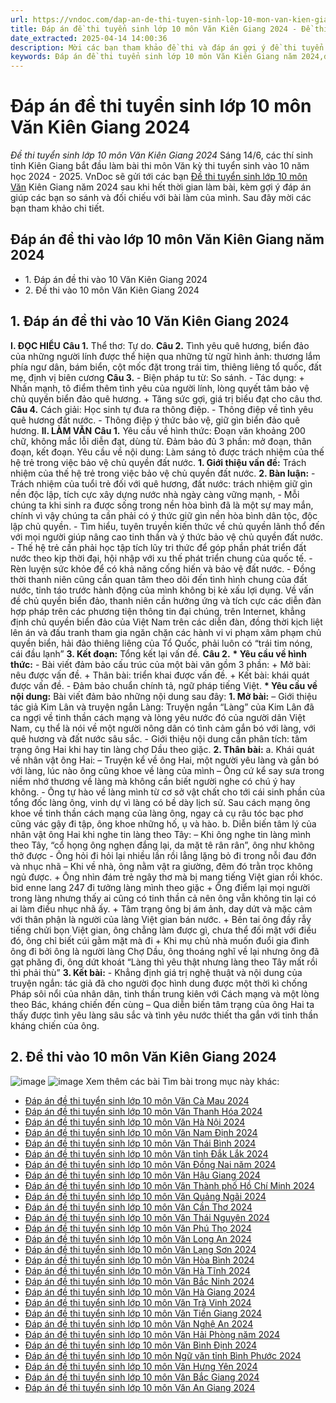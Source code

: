 ```yaml
---
url: https://vndoc.com/dap-an-de-thi-tuyen-sinh-lop-10-mon-van-kien-giang-322147
title: Đáp án đề thi tuyển sinh lớp 10 môn Văn Kiên Giang 2024 - Đề thi tuyển sinh lớp 10 môn Văn Kiên Giang 2024 - VnDoc.com
date_extracted: 2025-04-14 14:00:36
description: Mời các bạn tham khảo đề thi và đáp án gợi ý đề thi tuyển sinh lớp 10 môn Văn Kiên Giang năm 2024 do VnDoc sưu tầm và đăng tải sau đây.
keywords: Đáp án đề thi tuyển sinh lớp 10 môn Văn Kiên Giang năm 2024,đề thi vào 10 môn văn Kiên Giang,đề thi vào lớp 10 môn văn,đề thi tuyển sinh lớp 10 môn văn 2024,đáp án đề thi tuyển sinh lớp 10 môn văn,đề thi vào 10 môn văn,đề thi tuyển sinh vào lớp 10 môn văn,ôn thi vào lớp 10 môn văn,đề văn tuyển sinh lớp 10 năm 2024,đáp án tuyển sinh lớp 10 môn ngữ văn,đề thi tuyển sinh lớp 10 môn ngữ văn,đề thi văn vào 10 năm 2024,đề thi tuyển sinh lớp 10 môn Văn Kiên Giang
---
```


# Đáp án đề thi tuyển sinh lớp 10 môn Văn Kiên Giang 2024
 _Đề thi tuyển sinh lớp 10 môn Văn Kiên Giang 2024_
Sáng 14/6, các thí sinh tỉnh Kiên Giang bắt đầu làm bài thi môn Văn kỳ thi tuyển sinh vào 10 năm học 2024 - 2025. VnDoc sẽ gửi tới các bạn [Đề thi tuyển sinh lớp 10 môn Văn](<https://vndoc.com/thi-vao-lop-10-mon-van>) Kiên Giang năm 2024 sau khi hết thời gian làm bài, kèm gợi ý đáp án giúp các bạn so sánh và đối chiếu với bài làm của mình. Sau đây mời các bạn tham khảo chi tiết.
## Đáp án đề thi vào lớp 10 môn Văn Kiên Giang năm 2024
  * 1\. Đáp án đề thi vào 10 Văn Kiên Giang 2024
  * 2\. Đề thi vào 10 môn Văn Kiên Giang 2024

## 1\. Đáp án đề thi vào 10 Văn Kiên Giang 2024
**I. ĐỌC HIỂU**
**Câu 1.**
Thể thơ: Tự do.
**Câu 2.**
Tình yêu quê hương, biển đảo của những người lính được thể hiện qua những từ ngữ hình ảnh: thương lắm phía ngư dân, bám biển, cột mốc đặt trong trái tim, thiêng liêng tổ quốc, đất mẹ, định vị biên cương
**Câu 3.**
\- Biện pháp tu từ: So sánh.
\- Tác dụng:
\+ Nhấn mạnh, tô điểm thêm tình yêu của người lính, lòng quyết tâm bảo vệ chủ quyền biển đảo quê hương.
\+ Tăng sức gợi, giá trị biểu đạt cho câu thơ.
**Câu 4.**
Cách giải:
Học sinh tự đưa ra thông điệp.
\- Thông điệp về tình yêu quê hương đất nước.
\- Thông điệp ý thức bảo vệ, giữ gìn biển đảo quê hương.
**II. LÀM VĂN**
**Câu 1.**
Yêu cầu về hình thức: Đoạn văn khoảng 200 chữ, không mắc lỗi diễn đạt, dùng từ. Đảm bảo đủ 3 phần: mở đoạn, thân đoạn, kết đoạn.
Yêu cầu về nội dung: Làm sáng tỏ được trách nhiệm của thế hệ trẻ trong việc bảo vệ chủ quyền đất nước.
**1\. Giới thiệu vấn đề:** Trách nhiệm của thế hệ trẻ trong việc bảo vệ chủ quyền đất nước.
**2\. Bàn luận:**
\- Trách nhiệm của tuổi trẻ đối với quê hương, đất nước: trách nhiệm giữ gìn nền độc lập, tích cực xây dựng nước nhà ngày càng vững mạnh,
\- Mỗi chúng ta khi sinh ra được sống trong nền hòa bình đã là một sự may mắn, chính vì vậy chúng ta cần phải có ý thức giữ gìn nền hòa bình dân tộc, độc lập chủ quyền.
\- Tìm hiểu, tuyên truyền kiến thức về chủ quyền lãnh thổ đến với mọi người giúp nâng cao tinh thần và ý thức bảo vệ chủ quyền đất nước.
\- Thế hệ trẻ cần phải học tập tích lũy tri thức để góp phần phát triển đất nước theo kịp thời đại, hội nhập với xu thế phát triển chung của quốc tế.
\- Rèn luyện sức khỏe để có khả năng cống hiến và bảo vệ đất nước.
\- Đồng thời thanh niên cũng cần quan tâm theo dõi đến tình hình chung của đất nước, tỉnh táo trước hành động của mình không bị kẻ xấu lợi dụng. Về vấn đề chủ quyền biển đảo, thanh niên cần hưởng ứng và tích cực các diễn đàn hợp pháp trên các phương tiện thông tin đại chúng, trên Internet, khẳng định chủ quyền biển đảo của Việt Nam trên các diễn đàn, đồng thời kịch liệt lên án và đấu tranh tham gia ngăn chặn các hành vi vi phạm xâm phạm chủ quyền biển, hải đảo thiêng liêng của Tổ Quốc, phải luôn có “trái tim nóng, cái đầu lạnh”
**3\. Kết đoạn:** Tổng kết lại vấn đề.
**Câu 2.**
**\* Yêu cầu về hình thức:**
\- Bài viết đảm bảo cấu trúc của một bài văn gồm 3 phần:
\+ Mở bài: nêu được vấn đề.
\+ Thân bài: triển khai được vấn đề.
\+ Kết bài: khái quát được vấn đề.
\- Đảm bảo chuẩn chính tả, ngữ pháp tiếng Việt.
**\* Yêu cầu về nội dung:**
Bài viết đảm bảo những nội dung sau đây:
**1\. Mở bài:**
– Giới thiệu tác giả Kim Lân và truyện ngắn Làng: Truyện ngắn “Làng” của Kim Lân đã ca ngợi về tinh thần cách mạng và lòng yêu nước đó của người dân Việt Nam, cụ thể là nói về một người nông dân có tình cảm gắn bó với làng, với quê hương và đất nước sâu sắc.
\- Giới thiệu nội dung cần phân tích: tâm trạng ông Hai khi hay tin làng chợ Dầu theo giặc.
**2\. Thân bài:**
a. Khái quát về nhân vật ông Hai:
– Truyện kể về ông Hai, một người yêu làng và gắn bó với làng, lúc nào ông cũng khoe về làng của mình
– Ông cứ kể say sưa trong niềm nhớ thương về làng mà không cần biết người nghe có chú ý hay không.
\- Ông tự hào về làng mình từ cơ sở vật chất cho tới cái sinh phần của tổng đốc làng ông, vinh dự vì làng có bề dày lịch sử. Sau cách mạng ông khoe về tinh thần cách mạng của làng ông, ngay cả cụ râu tóc bạc phơ cũng vác gậy đi tập, ông khoe những hố, ụ và hào.
b. Diễn biến tâm lý của nhân vật ông Hai khi nghe tin làng theo Tây:
– Khi ông nghe tin làng mình theo Tây, “cổ họng ông nghẹn đắng lại, da mặt tê rân rân”, ông
như không thở được
\- Ông hỏi đi hỏi lại nhiều lần rồi lẳng lặng bỏ đi trong nỗi đau đớn và nhục nhã
– Khi về nhà, ông nằm vật ra giường, đêm đó trằn trọc không ngủ được.
\+ Ông nhìn đám trẻ ngây thơ mà bị mang tiếng Việt gian rồi khóc.
bid enne lang 247
đi tưởng
làng mình theo giặc
\+ Ông điểm lại mọi người trong làng nhưng thấy ai cũng có tinh thần cả nên ông vẫn không tin lại có ai làm điều nhục nhã ấy.
\+ Tâm trạng ông bị ám ảnh, day dứt và mặc cảm với thân phận là người của làng Việt gian bán nước.
\+ Bên tai ông đầy rẫy tiếng chửi bọn Việt gian, ông chẳng làm được gì, chưa thể đối mặt với điều đó, ông chỉ biết cúi gằm mặt mà đi
\+ Khi mụ chủ nhà muốn đuổi gia đình ông đi bởi ông là người làng Chợ Dầu, ông thoáng nghĩ về lại nhưng ông đã gạt phăng đi, ông dứt khoát “Làng thì yêu thật nhưng làng theo Tây mất rồi thì phải thù”
**3\. Kết bài:**
\- Khẳng định giá trị nghệ thuật và nội dung của truyện ngắn: tác giả đã cho người đọc hình dung được một thời kì chống Pháp sôi nổi của nhân dân, tinh thần trung kiên với Cách mạng và một lòng theo Bác, kháng chiến đến cùng
– Qua diễn biến tâm trạng của ông Hai ta thấy được tình yêu làng sâu sắc và tình yêu nước thiết tha gắn với tinh thần kháng chiến của ông.
## 2\. Đề thi vào 10 môn Văn Kiên Giang 2024
![image](https://i.vdoc.vn/data/image/2024/06/14/trang-1-de-thi-van-kien-giang-lop-10-2024-1.jpg)
![image](https://i.vdoc.vn/data/image/2024/06/14/trang-2-de-thi-van-kien-giang-lop-10-2024-1.jpg)
Xem thêm các bài Tìm bài trong mục này khác:
  * [Đáp án đề thi tuyển sinh lớp 10 môn Văn Cà Mau 2024 ](</dap-an-de-thi-tuyen-sinh-lop-10-mon-van-ca-mau-298610>)
  * [Đáp án đề thi tuyển sinh lớp 10 môn Văn Thanh Hóa 2024](</dap-an-de-thi-tuyen-sinh-lop-10-mon-van-tinh-thanh-hoa-268273>)
  * [Đáp án đề thi tuyển sinh lớp 10 môn Văn Hà Nội 2024](</dap-an-de-thi-tuyen-sinh-lop-10-mon-van-ha-noi-268339>)
  * [Đáp án đề thi tuyển sinh lớp 10 môn Văn Nam Định 2024](</dap-an-de-thi-tuyen-sinh-lop-10-mon-van-nam-dinh-298692>)
  * [Đáp án đề thi tuyển sinh lớp 10 môn Văn Thái Bình 2024](</dap-an-de-thi-tuyen-sinh-lop-10-mon-van-tinh-thai-binh-nam-2022-267517>)
  * [Đáp án đề thi tuyển sinh lớp 10 môn Văn tỉnh Đắk Lắk 2024](</dap-an-de-thi-tuyen-sinh-lop-10-mon-van-tinh-dak-lak-nam-2022-268046>)
  * [Đáp án đề thi tuyển sinh lớp 10 môn Văn Đồng Nai năm 2024](</dap-an-de-thi-tuyen-sinh-lop-10-mon-van-tinh-dong-nai-268408>)
  * [Đáp án đề thi tuyển sinh lớp 10 môn Văn Hậu Giang 2024 ](</dap-an-de-thi-tuyen-sinh-lop-10-mon-van-hau-giang-298698>)
  * [Đáp án đề thi tuyển sinh lớp 10 môn Văn Thành phố Hồ Chí Minh 2024](</dap-an-de-thi-tuyen-sinh-lop-10-mon-van-tphcm-298419>)
  * [Đáp án đề thi tuyển sinh lớp 10 môn Văn Quảng Ngãi 2024](</dap-an-de-thi-tuyen-sinh-lop-10-mon-van-quang-ngai-298707>)
  * [Đáp án đề thi tuyển sinh lớp 10 môn Văn Cần Thơ 2024 ](</dap-an-de-thi-tuyen-sinh-lop-10-mon-van-can-tho-298318>)
  * [Đáp án đề thi tuyển sinh lớp 10 môn Văn Thái Nguyên 2024](</dap-an-de-thi-tuyen-sinh-lop-10-mon-van-thai-nguyen-298392>)
  * [Đáp án đề thi tuyển sinh lớp 10 môn Văn Phú Thọ 2024 ](</dap-an-de-thi-tuyen-sinh-lop-10-mon-van-phu-tho-298309>)
  * [Đáp án đề thi tuyển sinh lớp 10 môn Văn Long An 2024 ](</dap-an-de-thi-tuyen-sinh-lop-10-mon-van-long-an-298512>)
  * [Đáp án đề thi tuyển sinh lớp 10 môn Văn Lạng Sơn 2024](</dap-an-de-thi-tuyen-sinh-lop-10-mon-van-lang-son-298620>)
  * [Đáp án đề thi tuyển sinh lớp 10 môn Văn Hòa Bình 2024 ](</dap-an-de-thi-tuyen-sinh-lop-10-mon-van-hoa-binh-298399>)
  * [Đáp án đề thi tuyển sinh lớp 10 môn Văn Hà Tĩnh 2024 ](</dap-an-de-thi-tuyen-sinh-lop-10-mon-van-ha-tinh-298428>)
  * [Đáp án đề thi tuyển sinh lớp 10 môn Văn Bắc Ninh 2024 ](</dap-an-de-thi-tuyen-sinh-lop-10-mon-van-bac-ninh-298327>)
  * [Đáp án đề thi tuyển sinh lớp 10 môn Văn Hà Giang 2024](</dap-an-de-thi-tuyen-sinh-lop-10-mon-van-ha-giang-298606>)
  * [Đáp án đề thi tuyển sinh lớp 10 môn Văn Trà Vinh 2024](</dap-an-de-thi-tuyen-sinh-lop-10-mon-van-tra-vinh-321422>)
  * [Đáp án đề thi tuyển sinh lớp 10 môn Văn Tiền Giang 2024](</dap-an-de-thi-tuyen-sinh-lop-10-mon-van-tien-giang-321418>)
  * [Đáp án đề thi tuyển sinh lớp 10 môn Văn Nghệ An 2024](</dap-an-de-thi-tuyen-sinh-lop-10-mon-van-nghe-an-298307>)
  * [Đáp án đề thi tuyển sinh lớp 10 môn Văn Hải Phòng năm 2024](</dap-an-de-thi-tuyen-sinh-lop-10-mon-van-tinh-hai-phong-nam-2022-267462>)
  * [Đáp án đề thi tuyển sinh lớp 10 môn Văn Bình Định 2024](</dap-an-de-thi-tuyen-sinh-lop-10-mon-van-binh-dinh-298355>)
  * [Đáp án đề thi tuyển sinh lớp 10 môn Ngữ văn tỉnh Bình Phước 2024](</dap-an-de-thi-tuyen-sinh-lop-10-mon-ngu-van-tinh-binh-phuoc-2022-267133>)
  * [Đáp án đề thi tuyển sinh lớp 10 môn Văn Hưng Yên 2024](</dap-an-de-thi-tuyen-sinh-lop-10-mon-van-hung-yen-298237>)
  * [Đáp án đề thi tuyển sinh lớp 10 môn Văn Bắc Giang 2024](</dap-an-de-thi-tuyen-sinh-lop-10-mon-van-bac-giang-298282>)
  * [Đáp án đề thi tuyển sinh lớp 10 môn Văn An Giang 2024](</dap-an-de-thi-tuyen-sinh-lop-10-mon-van-an-giang-298287>)

